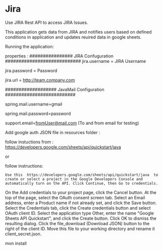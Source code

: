 # Jira

Use JIRA Rest API to access JIRA Issues.

This application gets data from JIRA and notifies users based on defined conditions in application and updates reuired data in google sheets.

Running the application:


properties :
################ JIRA Confuguration ############################
jira.username = JIRA Username

jira.password = Password

jira.url = http://team.company.com


################### JavaMail Configuration ##########################

spring.mail.username=gmail

spring.mail.password=password

support.email=fromUser@mail.com  (To and from email for testing)


Add google auth JSON file in resources folder :

 follow instuctions from :  https://developers.google.com/sheets/api/quickstart/java
 
  or 
  
  follow instructions:
  
  	Use this  https://developers.google.com/sheets/api/quickstart/java  to create or select a project in the Google Developers Console and automatically turn on the API. Click Continue, then Go to credentials.
On the Add credentials to your project page, click the Cancel button.
At the top of the page, select the OAuth consent screen tab. Select an Email address, enter a Product name if not already set, and click the Save button.
Select the Credentials tab, click the Create credentials button and select OAuth client ID.
Select the application type Other, enter the name "Google Sheets API Quickstart", and click the Create button.
Click OK to dismiss the resulting dialog.
Click the file_download (Download JSON) button to the right of the client ID.
Move this file to your working directory and rename it client_secret.json.
 
 
 
 
 mvn install
   
